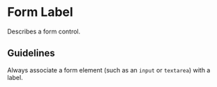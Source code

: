 <!-- @license CC0-1.0 -->

# Form Label

Describes a form control.

## Guidelines

Always associate a form element (such as an `input` or `textarea`) with a label.
